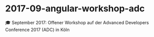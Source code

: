 # 2017-09-angular-workshop-adc
:mortar_board: September 2017:  Offener Workshop auf der Advanced Developers Conference 2017 (ADC) in Köln
